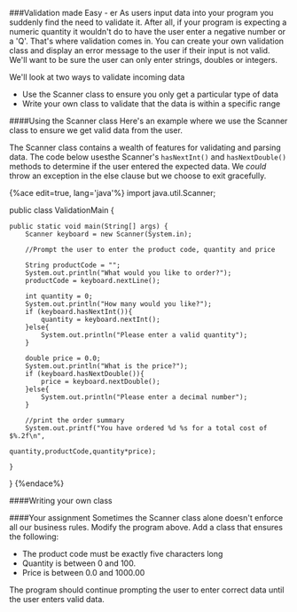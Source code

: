 ###Validation made Easy - er
As users input data into your program you suddenly find the need to validate it. After all, if your program is expecting a numeric quantity it wouldn't do to have the user enter a negative number or a 'Q'. That's where validation comes in. You can create your own validation class and display an error message to the user if their input is not valid. We'll want to be sure the user can only enter strings, doubles or integers.

We'll look at two ways to validate incoming data
* Use the Scanner class to ensure you only get a particular type of data
* Write your own class to validate that the data is within a specific range
 

####Using the Scanner class
Here's an example where we use the Scanner class to ensure we get valid data from the user.

The Scanner class contains a wealth of features for validating and parsing data. The code below usesthe Scanner's ```hasNextInt()``` and ```hasNextDouble()``` methods to determine if the user entered the expected data. We *could* throw an exception in the else clause but we choose to exit gracefully.


{%ace edit=true, lang='java'%}
import java.util.Scanner;

public class ValidationMain {

	public static void main(String[] args) {
		Scanner keyboard = new Scanner(System.in);
		
		//Prompt the user to enter the product code, quantity and price
		
		String productCode = "";
		System.out.println("What would you like to order?");
		productCode = keyboard.nextLine();
		
		int quantity = 0;
		System.out.println("How many would you like?");
		if (keyboard.hasNextInt()){
			quantity = keyboard.nextInt();
		}else{
			System.out.println("Please enter a valid quantity");
		}

		double price = 0.0;
		System.out.println("What is the price?");
		if (keyboard.hasNextDouble()){
			price = keyboard.nextDouble();
		}else{
			System.out.println("Please enter a decimal number");
		}

		//print the order summary
		System.out.printf("You have ordered %d %s for a total cost of $%.2f\n",
											quantity,productCode,quantity*price);
	
	}

}
{%endace%}


####Writing your own class

####Your assignment
Sometimes the Scanner class alone doesn't enforce all our business rules. 
Modify the program above. Add a class that ensures the following:
* The product code must be exactly five characters long
* Quantity is between 0 and 100. 
* Price is between 0.0 and 1000.00

The program should continue prompting the user to enter correct data until the user enters valid data.



